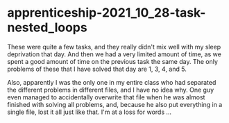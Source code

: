 # apprenticeship-2021_10_28-task-nested_loops
These were quite a few tasks, and they really didn't mix well with my sleep deprivation that day. And then we had a very limited amount of time, as we spent a good amount of time on the previous task the same day. The only problems of these that I have solved that day are 1, 3, 4, and 5.

Also, apparently I was the only one in my entire class who had separated the different problems in different files, and I have no idea why. One guy even managed to accidentally overwrite that file when he was almost finished with solving all problems, and, because he also put everything in a single file, lost it all just like that. I'm at a loss for words ...
